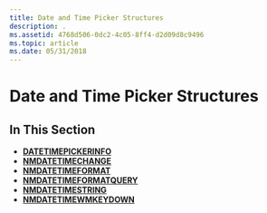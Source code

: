 ```yaml
---
title: Date and Time Picker Structures
description: .
ms.assetid: 4768d506-0dc2-4c05-8ff4-d2d09d8c9496
ms.topic: article
ms.date: 05/31/2018
---
```


# Date and Time Picker Structures

## In This Section

-   [**DATETIMEPICKERINFO**](/windows/win32/api/commctrl/ns-commctrl-datetimepickerinfo)
-   [**NMDATETIMECHANGE**](/windows/win32/api/commctrl/ns-commctrl-nmdatetimechange)
-   [**NMDATETIMEFORMAT**](/windows/win32/api/commctrl/ns-commctrl-nmdatetimeformata)
-   [**NMDATETIMEFORMATQUERY**](/windows/win32/api/commctrl/ns-commctrl-nmdatetimeformatquerya)
-   [**NMDATETIMESTRING**](/windows/win32/api/commctrl/ns-commctrl-nmdatetimestringa)
-   [**NMDATETIMEWMKEYDOWN**](/windows/win32/api/commctrl/ns-commctrl-nmdatetimewmkeydowna)

 

 




